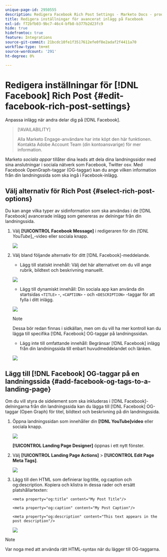```yaml
---
unique-page-id: 2950555
description: Redigera Facebook Rich Post Settings - Marketo Docs - produktdokumentation
title: Redigera inställningar för avancerat inlägg på Facebook
exl-id: f72bfb03-9bc7-46c4-bfb8-b377b2d23fc9
hide: true
hidefromtoc: true
feature: Integrations
source-git-commit: 21bcdc10fe1f3517612efe0f8e2adaf2f4411a70
workflow-type: tm+mt
source-wordcount: '291'
ht-degree: 0%

---
```


# Redigera inställningar för [!DNL Facebook] Rich Post {#edit-facebook-rich-post-settings}

Anpassa inlägg när andra delar dig på [!DNL Facebook].

>[!AVAILABILITY]
>
>Alla Marketo Engage-användare har inte köpt den här funktionen. Kontakta Adobe Account Team (din kontoansvarige) för mer information.

Marketo _sociala appar_ tillåter dina leads att dela dina landningssidor med sina anslutningar i sociala nätverk som Facebook, Twitter osv. Med Facebook OpenGraph-taggar (OG-taggar) kan du ange vilken information från din landningssida som ska ingå i Facebook-inlägg.

## Välj alternativ för Rich Post {#select-rich-post-options}

Du kan ange vilka typer av sidinformation som ska användas i de [!DNL Facebook] avancerade inlägg som genereras av delningar från din landningssida.

1. Välj **[!UICONTROL Facebook Message]** i redigeraren för din _[!DNL YouTube_]_-video eller sociala knapp.

   ![](assets/image2014-9-22-16-3a47-3a21.png)

1. Välj bland följande alternativ för ditt [!DNL Facebook]-meddelande.

   * Lägg till statiskt innehåll: Välj det här alternativet om du vill ange rubrik, bildtext och beskrivning manuellt.

   ![](assets/image2014-9-22-16-3a48-3a0.png)

   * Lägg till dynamiskt innehåll: Din sociala app kan använda din startsidas `<TITLE>` -, `<CAPTION>` - och `<DESCRIPTION>` -taggar för att fylla i ditt inlägg.

   ![](assets/image2014-9-22-16-3a48-3a9.png)

   >[!NOTE]
   >
   >Dessa bör redan finnas i sidkällan, men om du vill ha mer kontroll kan du lägga till specifika [!DNL Facebook] OG-taggar på landningssidan.

   * Lägg inte till omfattande innehåll: Begränsar [!DNL Facebook] inlägg från din landningssida till enbart huvudmeddelandet och länken.

   ![](assets/image2014-9-22-16-3a48-3a18.png)

## Lägg till [!DNL Facebook] OG-taggar på en landningssida {#add-facebook-og-tags-to-a-landing-page}

Om du vill styra de sidelement som ska inkluderas i [!DNL Facebook]-delningarna från din landningssida kan du lägga till [!DNL Facebook] OG-taggar (Open Graph) för titel, bildtext och beskrivning på din landningssida.

1. Öppna landningssidan som innehåller din **[!DNL YouTube]video** eller sociala knapp.

   ![](assets/image2014-9-22-16-3a51-3a28.png)

   **[!UICONTROL Landing Page Designer]** öppnas i ett nytt fönster.

1. Välj **[!UICONTROL Landing Page Actions]** > **[!UICONTROL Edit Page Meta Tags]**.

   ![](assets/image2014-9-22-16-3a51-3a36.png)

1. Lägg till den HTML som definierar log:title, og:caption och og:description. Kopiera och klistra in dessa rader och ersätt platshållartexten:

   `<meta property="og:title" content="My Post Title"/>`

   `<meta property="og:caption" content="My Post Caption"/>`

   `<meta property="og:description" content="This text appears in the post description"/>`

   ![](assets/image2014-9-22-16-3a52-3a8.png)

>[!NOTE]
>
>Var noga med att använda rätt HTML-syntax när du lägger till OG-taggarna.

